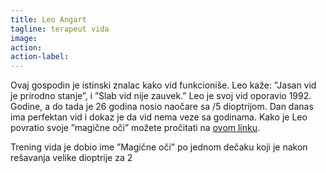 ```yaml
---
title: Leo Angart
tagline: terapeut vida
image:
action:
action-label:
---
```

Ovaj gospodin je istinski znalac kako vid funkcioniše. Leo kaže: ”Jasan vid je prirodno stanje”, i ”Slab vid nije zauvek.” Leo je svoj vid oporavio 1992. Godine, a do tada je 26 godina nosio naočare sa /5 dioptrijom. Dan danas ima perfektan vid i dokaz je da vid nema veze sa godinama. Kako je Leo povratio svoje ”magične oči” možete pročitati na [ovom linku]("https://www.treningvida.com/leo-angart").

Trening vida je dobio ime ”Magične oči” po jednom dečaku koji je nakon rešavanja velike dioptrije za 2
